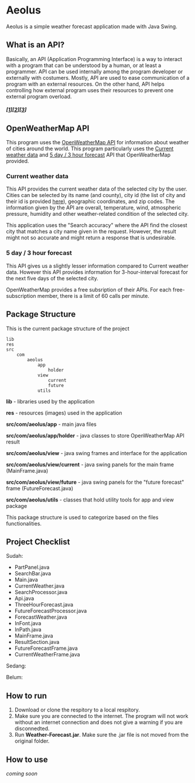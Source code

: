 # Aeolus

Aeolus is a simple weather forecast application made with Java Swing.

## What is an API?

Basically, an API (Application Programming Interface) is a way to interact with a program that can be understood by a human, or at least a programmer. API can be used internally among the program developer or externally with costumers. Mostly, API are used to ease communication of a program with an external resources. On the other hand, API helps controlling how external program uses their resources to prevent one external program overload.

##### [[1](https://medium.freecodecamp.org/what-is-an-api-in-english-please-b880a3214a82)][[2](https://en.wikipedia.org/wiki/Application_programming_interface)][[3](https://www.infoworld.com/article/3269878/apis/what-is-an-api-application-programming-interfaces-explained.html)]

## OpenWeatherMap API

This program uses the [OpenWeatherMap API](https://openweathermap.org/api) for information about weather of cities around the world. This program particularly uses the [Current weather data](https://openweathermap.org/current)  and [5 day / 3 hour forecast](https://openweathermap.org/forecast5) API that OpenWeatherMap provided.

### Current weather data

This API provides the current weather data of the selected city by the user. Cities can be selected by its name (and county), city id (the list of city and their id is provided [here](http://bulk.openweathermap.org/sample/)), geographic coordinates, and zip codes. The information given by the API are overall, temperature, wind, atmospheric pressure, humidity and other weather-related condition of the selected city.

This application uses the "Search accuracy" where the API find the closest city that matches a city name given in the request. However, the result might not so accurate and might return a response that is undesirable.

### 5 day / 3 hour forecast

This API gives us a slightly lesser information compared to Current weather data. However this API provides information for 3-hour-interval forecast for the next five days of the selected city.

OpenWeatherMap provides a free subsription of their APIs. For each free-subscription member, there is a limit of 60 calls per minute.

## Package Structure

This is the current package structure of the project

```
lib
res
src
	com
		aeolus
			app
			    holder
			view
			    current
			    future
			utils
```

**lib** - libraries used by the application

**res** - resources (images) used in the application

**src/com/aeolus/app** - main java files

**src/com/aeolus/app/holder** - java classes to store OpenWeatherMap API result

**src/com/aeolus/view** - java swing frames and interface for the application

**src/com/aeolus/view/current** - java swing panels for the main frame (MainFrame.java)

**src/com/aeolus/view/future** - java swing panels for the "future forecast" frame (FutureForecast.java)

**src/com/aeolus/utils** - classes that hold utility tools for app and view package  

This package structure is used to categorize based on the files functionalities.

## Project Checklist

Sudah:
 - PartPanel.java
 - SearchBar.java
 - Main.java
 - CurrentWeather.java
 - SearchProcessor.java
 - Api.java
 - ThreeHourForecast.java
 - FutureForecastProcessor.java
 - ForecastWeather.java
 - InFont.java
 - InPath.java
 - MainFrame.java
 - ResultSection.java
 - FutureForecastFrame.java
 - CurrentWeatherFrame.java

Sedang:
 
Belum:

## How to run

 1. Download or clone the respitory to a local respitory.
 2. Make sure you are connected to the internet. The program will not work without an internet connection and does not give a warning if you are disconnedted.
 3. Run **Weather-Forecast.jar**. Make sure the .jar file is not moved from the original folder.
 
 ## How to use
 
 *coming soon* 
